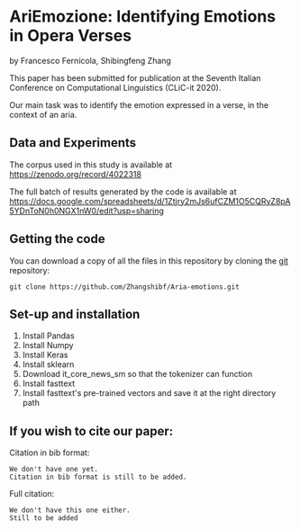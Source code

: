 
# AriEmozione:  Identifying Emotions in Opera Verses

by
Francesco Fernicola,
Shibingfeng Zhang

This paper has been submitted for publication at the Seventh Italian Conference on Computational Linguistics (CLiC-it 2020).

Our main task was to identify  the  emotion  expressed  in  a  verse,  in the context of an aria.


## Data and Experiments

The corpus used in this study is available at
https://zenodo.org/record/4022318

The full batch of results generated by the code is available at
https://docs.google.com/spreadsheets/d/1Ztjry2mJs6ufCZM1O5CQRyZ8pA5YDnToN0h0NGX1nW0/edit?usp=sharing



## Getting the code

You can download a copy of all the files in this repository by cloning the
[git](https://git-scm.com/) repository:

    git clone https://github.com/Zhangshibf/Aria-emotions.git
    

## Set-up and installation
1. Install Pandas
2. Install Numpy
3. Install Keras
4. Install sklearn
5. Download it_core_news_sm so that the tokenizer can function
6. Install fasttext
7. Install fasttext's pre-trained vectors and save it at the right directory path


## If you wish to cite our paper:

Citation in bib format:

~~~
We don't have one yet.
Citation in bib format is still to be added.
~~~

Full citation:

~~~
We don't have this one either.
Still to be added
~~~
